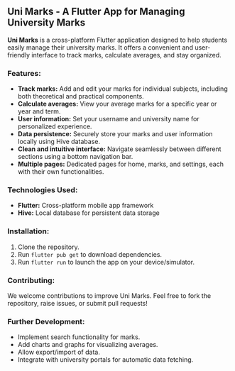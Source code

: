 ## Uni Marks - A Flutter App for Managing University Marks

**Uni Marks** is a cross-platform Flutter application designed to help students easily manage their university marks. It offers a convenient and user-friendly interface to track marks, calculate averages, and stay organized.

### Features:

* **Track marks:** Add and edit your marks for individual subjects, including both theoretical and practical components.
* **Calculate averages:** View your average marks for a specific year or year and term.
* **User information:** Set your username and university name for personalized experience.
* **Data persistence:** Securely store your marks and user information locally using Hive database.
* **Clean and intuitive interface:** Navigate seamlessly between different sections using a bottom navigation bar.
* **Multiple pages:** Dedicated pages for home, marks, and settings, each with their own functionalities.

### Technologies Used:

* **Flutter:** Cross-platform mobile app framework
* **Hive:** Local database for persistent data storage

### Installation:

1. Clone the repository.
2. Run `flutter pub get` to download dependencies.
3. Run `flutter run` to launch the app on your device/simulator.

### Contributing:

We welcome contributions to improve Uni Marks. Feel free to fork the repository, raise issues, or submit pull requests!

### Further Development:

* Implement search functionality for marks.
* Add charts and graphs for visualizing averages.
* Allow export/import of data.
* Integrate with university portals for automatic data fetching.

